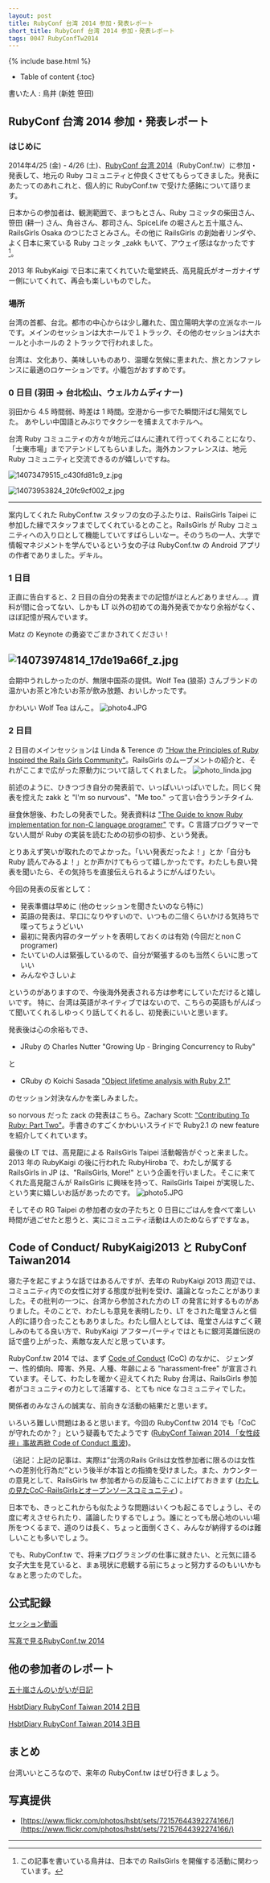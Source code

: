 ```yaml
---
layout: post
title: RubyConf 台湾 2014 参加・発表レポート
short_title: RubyConf 台湾 2014 参加・発表レポート
tags: 0047 RubyConfTw2014
---
```

{% include base.html %}


* Table of content
{:toc}


書いた人 : 鳥井 (新姓 笹田)

## RubyConf 台湾 2014 参加・発表レポート

### はじめに

2014年4/25 (金) - 4/26 (土)、[RubyConf 台湾 2014](http://rubyconf.tw/2014/)（RubyConf.tw）に参加・発表して、地元の Ruby コミュニティと仲良くさせてもらってきました。発表にあたってのあれこれと、個人的に RubyConf.tw で受けた感銘について語ります。

日本からの参加者は、観測範囲で、まつもとさん、Ruby コミッタの柴田さん、笹田 (耕一) さん、角谷さん、郡司さん、SpiceLife の堀さんと五十嵐さん、RailsGirls Osaka のつじたさとみさん。その他に RailsGirls の創始者リンダや、よく日本に来ている Ruby コミッタ _zakk もいて、アウェイ感はなかったです[^1]。

2013 年 RubyKaigi で日本に来てくれていた竜堂終氏、高見龍氏がオーガナイザー側にいてくれて、再会も楽しいものでした。

### 場所

台湾の首都、台北。都市の中心からは少し離れた、国立陽明大学の立派なホールです。メインのセッションは大ホールで１トラック、その他のセッションは大ホールと小ホールの 2 トラックで行われました。

台湾は、文化あり、美味しいものあり、温暖な気候に恵まれた、旅とカンファレンスに最適のロケーションです。小籠包がおすすめです。

### 0 日目 (羽田 -&gt; 台北松山、ウェルカムディナー)

羽田から 4.5 時間弱、時差は 1 時間。空港から一歩でた瞬間汗ばむ陽気でした。
あやしい中国語とみぶりでタクシーを捕まえてホテルへ。

台湾 Ruby コミュニティの方々が地元ごはんに連れて行ってくれることになり、「士東市場」までアテンドしてもらいました。海外カンファレンスは、地元 Ruby コミュニティと交流できるのが嬉しいですね。

![14073479515_c430fd81c9_z.jpg](http://farm3.staticflickr.com/2896/14073479515_c430fd81c9_z.jpg)

![14073953824_20fc9cf002_z.jpg](http://farm8.staticflickr.com/7433/14073953824_20fc9cf002_z.jpg)

----

案内してくれた RubyConf.tw スタッフの女の子ふたりは、RailsGirls Taipei に参加した縁でスタッフまでしてくれているとのこと。RailsGirls が Ruby コミュニティへの入り口として機能していてすばらしいなー。そのうちの一人、大学で情報マネジメントを学んでいるという女の子は RubyConf.tw の Android アプリの作者でありました。デキル。

### 1 日目

正直に告白すると、2 日目の自分の発表までの記憶がほとんどありません...。資料が間に合ってない、しかも LT 以外の初めての海外発表でかなり余裕がなく、ほぼ記憶が飛んでいます。

Matz の Keynote の勇姿でごまかされてください！

![14073974814_17de19a66f_z.jpg](http://farm8.staticflickr.com/7346/14073974814_17de19a66f_z.jpg)
----

会期中うれしかったのが、無限中国茶の提供。Wolf Tea (狼茶) さんブランドの温かいお茶と冷たいお茶が飲み放題、おいしかったです。

かわいい Wolf Tea はんこ。
![photo4.JPG]({{site.baseurl}}/images/0047-RubyConfTw2014/photo4.JPG)

### 2 日目

2 日目のメインセッションは Linda &amp; Terence の ["How the Principles of Ruby Inspired the Rails Girls Community"](https://speakerdeck.com/hone/how-the-principles-of-ruby-inspired-the-rails-girls-community)。RailsGirls のムーブメントの紹介と、それがここまで広がった原動力について話してくれました。
![photo_linda.jpg]({{site.baseurl}}/images/0047-RubyConfTw2014/photo_linda.jpg)

前述のように、ひきつづき自分の発表前で、いっぱいいっぱいでした。同じく発表を控えた zakk と "I'm so nurvous"、"Me too." って言い合うランチタイム.

昼食休憩後、わたしの発表でした。発表資料は ["The Guide to know Ruby implementation for non-C language programer"](https://speakerdeck.com/yotii23/walking-around-the-ruby-forest) です。C 言語プログラマーでない人間が Ruby の実装を読むための初歩の初歩、という発表。

とりあえず笑いが取れたのでよかった。「いい発表だったよ！」とか「自分も Ruby 読んでみるよ！」とか声かけてもらって嬉しかったです。わたしも良い発表を聞いたら、その気持ちを直接伝えられるようにがんばりたい。

今回の発表の反省として：

* 発表準備は早めに (他のセッションを聞きたいのなら特に)
* 英語の発表は、早口になりやすいので、いつもの二倍くらいかける気持ちで喋ってちょうどいい
* 最初に発表内容のターゲットを表明しておくのは有効 (今回だとnon C programer)
* たいていの人は緊張しているので、自分が緊張するのも当然くらいに思っていい
* みんなやさしいよ


というのがありますので、今後海外発表される方は参考にしていただけると嬉しいです。
特に、台湾は英語がネイティブではないので、こちらの英語もがんばって聞いてくれるしゆっくり話してくれるし、初発表にいいと思います。

発表後は心の余裕もでき、

* JRuby の Charles Nutter "Growing Up - Bringing Concurrency to Ruby"


と

* CRuby の Koichi Sasada ["Object lifetime analysis with Ruby 2.1"](http://www.atdot.net/~ko1/activities/2014_rubyconf_tw_pub.pdf)


のセッション対決なんかを楽しみました。

so norvous だった zack の発表はこちら。Zachary Scott: ["Contributing To Ruby: Part Two"](https://speakerdeck.com/zzak/rubyconf-taiwan-contributing-to-ruby-part-two)。手書きのすごくかわいいスライドで Ruby2.1 の new feature を紹介してくれています。

最後の LT では、高見龍による RailsGirls Taipei 活動報告がぐっと来ました。2013 年の RubyKaigi の後に行われた RubyHiroba で、わたしが属する RailsGirls in JP は、"RailsGirls, More!" という企画を行いました。そこに来てくれた高見龍さんが RailsGirls に興味を持って、RailsGirls Taipei が実現した、という実に嬉しいお話があったのです。
![photo5.JPG]({{site.baseurl}}/images/0047-RubyConfTw2014/photo5.JPG)

そしてその RG Taipei の参加者の女の子たちと 0 日目にごはんを食べて楽しい時間が過ごせたと思うと、実にコミュニティ活動は人のためならずですなぁ。

## Code of Conduct/ RubyKaigi2013 と RubyConf Taiwan2014

寝た子を起こすような話ではあるんですが、去年の RubyKaigi 2013 周辺では、コミュニティ内での女性に対する態度が批判を受け、議論となったことがありました。その批判の一つに、台湾から参加された方の LT の発言に対するものがありました。そのことで、わたしも意見を表明したり、LT をされた竜堂さんと個人的に語り合ったこともありました。わたし個人としては、竜堂さんはすごく親しみのもてる良い方で、RubyKaigi アフターパーティではともに銀河英雄伝説の話で盛り上がった、素敵な友人だと思っています。

RubyConf.tw 2014 では、まず [Code of Conduct](http://rubyconf.tw/2014/#coc) (CoC) のなかに、
ジェンダー、性的傾向、障害、外見、人種、年齢による "harassment-free" が宣言されています。そして、わたしを暖かく迎えてくれた Ruby 台湾は、RailsGirls 参加者がコミュニティの力として活躍する、とても nice なコミュニティでした。

関係者のみなさんの誠実な、前向きな活動の結果だと思います。

いろいろ難しい問題はあると思います。今回の RubyConf.tw 2014 でも「CoC が守れたのか？」という疑義もでたようです ([RubyConf Taiwan 2014 「女性歧視」事故再掀 Code of Conduct 風波](http://blog.yorkxin.org/posts/2014/04/26/rubyconf-taiwan-2014-offensive-women))。

（追記：上記の記事は、実際は”台湾のRails Grilsは女性参加者に限るのは女性への差別化行為だ”という後半が本旨との指摘を受けました。また、カウンターの意見として、RailsGirls tw 参加者からの反論もここに上げておきます  ([わたしの見たCoC-RailsGirlsとオープンソースコミュニティ](http://carolhsu.github.io/blog/2014/04/27/coc-railsgirls-community/)) 。

日本でも、きっとこれからも似たような問題はいくつも起こるでしょうし、その度に考えさせられたり、議論したりするでしょう。誰にとっても居心地のいい場所をつくるまで、道のりは長く、ちょっと面倒くさく、みんなが納得するのは難しいことも多いでしょう。

でも、RubyConf.tw で、将来プログラミングの仕事に就きたい、と元気に語る女子大生を見ていると、まぁ現状に悲観する前にちょっと努力するのもいいかもなぁと思ったのでした。

## 公式記録

[セッション動画](https://www.youtube.com/channel/UCqw_z59yI24SivuD573FECA/videos)

[写真で見るRubyConf.tw 2014 ](https://www.flickr.com/photos/123590011@N08/sets/72157644587013882/)

## 他の参加者のレポート

[五十嵐さんのいがいが日記](http://igarashikuniaki.net/diary/20140428.html)

[HsbtDiary RubyConf Taiwan 2014 2日目](http://www.hsbt.org/diary/20140425.html)

[HsbtDiary RubyConf Taiwan 2014 3日目](http://www.hsbt.org/diary/20140426.html)

## まとめ

台湾いいところなので、来年の RubyConf.tw はぜひ行きましょう。

## 写真提供

* [https://www.flickr.com/photos/hsbt/sets/72157644392274166/](https://www.flickr.com/photos/hsbt/sets/72157644392274166/)


----

[^1]: この記事を書いている鳥井は、日本での RailsGirls を開催する活動に関わっています。
